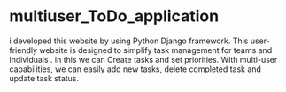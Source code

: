 # multiuser_ToDo_application
i developed this website by using Python Django framework. This user-friendly website is designed to simplify task management for teams and individuals . in this we can Create tasks and set priorities. With multi-user capabilities, we can easily add new tasks, delete completed task and update task status.
